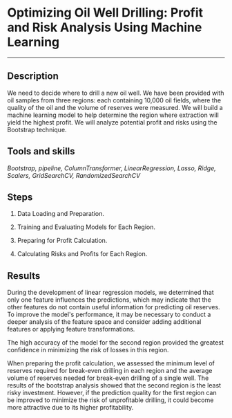 # Optimizing Oil Well Drilling: Profit and Risk Analysis Using Machine Learning
----
## Description

We need to decide where to drill a new oil well. We have been provided with oil samples from three regions: each containing 10,000 oil fields, where the quality of the oil and the volume of reserves were measured. We will build a machine learning model to help determine the region where extraction will yield the highest profit. We will analyze potential profit and risks using the Bootstrap technique.

## Tools and skills

_Bootstrap, pipeline, ColumnTransformer, LinearRegression, Lasso, Ridge, Scalers, GridSearchCV, RandomizedSearchCV_

## Steps

1. Data Loading and Preparation.

2. Training and Evaluating Models for Each Region.

3. Preparing for Profit Calculation.

4. Calculating Risks and Profits for Each Region.

## Results

During the development of linear regression models, we determined that only one feature influences the predictions, which may indicate that the other features do not contain useful information for predicting oil reserves. To improve the model's performance, it may be necessary to conduct a deeper analysis of the feature space and consider adding additional features or applying feature transformations.

The high accuracy of the model for the second region provided the greatest confidence in minimizing the risk of losses in this region.

When preparing the profit calculation, we assessed the minimum level of reserves required for break-even drilling in each region and the average volume of reserves needed for break-even drilling of a single well. The results of the bootstrap analysis showed that the second region is the least risky investment. However, if the prediction quality for the first region can be improved to minimize the risk of unprofitable drilling, it could become more attractive due to its higher profitability.